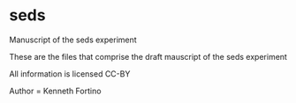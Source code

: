 # seds

Manuscript of the seds experiment

These are the files that comprise the draft mauscript of the seds experiment

All information is licensed CC-BY

Author = Kenneth Fortino
